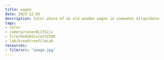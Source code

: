 ```yaml
---
title: wagon
date: 2023-12-03
description: Color photo of an old wooden wagon in somewhat dilapidated condition with the wheel closest to the camera having separated from the metal hoop and missing a couple spokes. The scene is light from the right with a strong golden light filtered through green tree branches.
tags:
- color
- camera/canonQL17Giii
- film/kodakVision3250D
- lab/brooktreeFilmLab
resources:
- film/src: 'image.jpg'
---
```

